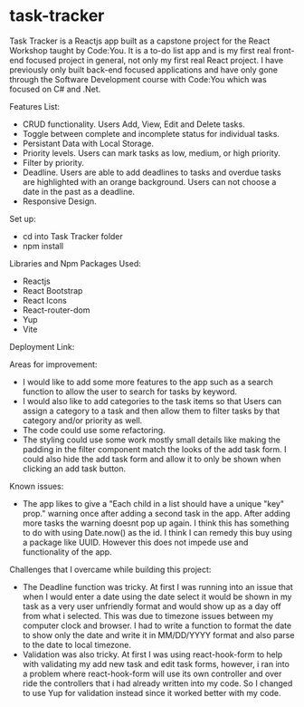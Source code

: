 # task-tracker

Task Tracker is a Reactjs app built as a capstone project for the React Workshop taught by Code:You. It is a to-do list app and is my first real front-end focused project in general, not only my first real React project. I have previously only built back-end focused applications and have only gone through the Software Development course with Code:You which was focused on C# and .Net.

Features List:

- CRUD functionality. Users Add, View, Edit and Delete tasks.
- Toggle between complete and incomplete status for individual tasks.
- Persistant Data with Local Storage.
- Priority levels. Users can mark tasks as low, medium, or high priority.
- Filter by priority.
- Deadline. Users are able to add deadlines to tasks and overdue tasks are highlighted with an orange background. Users can not choose a date in the past as a deadline.
- Responsive Design.

Set up:

- cd into Task Tracker folder
- npm install

Libraries and Npm Packages Used:

- Reactjs
- React Bootstrap
- React Icons
- React-router-dom
- Yup
- Vite

Deployment Link:

Areas for improvement:

- I would like to add some more features to the app such as a search function to allow the user to search for tasks by keyword.
- I would also like to add categories to the task items so that Users can assign a category to a task and then allow them to filter tasks by that category and/or priority as well.
- The code could use some refactoring.
- The styling could use some work mostly small details like making the padding in the filter component match the looks of the add task form. I could also hide the add task form and allow it to only be shown when clicking an add task button.

Known issues:

- The app likes to give a "Each child in a list should have a unique "key" prop." warning once after adding a second task in the app. After adding more tasks the warning doesnt pop up again. I think this has something to do with using Date.now() as the id. I think I can remedy this buy using a package like UUID. However this does not impede use and functionality of the app.

Challenges that I overcame while building this project:

- The Deadline function was tricky. At first I was running into an issue that when I would enter a date using the date select it would be shown in my task as a very user unfriendly format and would show up as a day off from what i selected. This was due to timezone issues between my computer clock and browser. I had to write a function to format the date to show only the date and write it in MM/DD/YYYY format and also parse to the date to local timezone.
- Validation was also tricky. At first I was using react-hook-form to help with validating my add new task and edit task forms, however, i ran into a problem where react-hook-form will use its own controller and over ride the controllers that i had already written into my code. So I changed to use Yup for validation instead since it worked better with my code.
